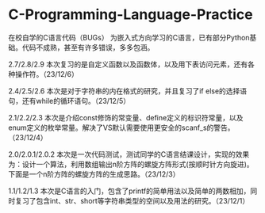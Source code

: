 # C-Programming-Language-Practice
在校自学的C语言代码（BUGs）
为嵌入式方向学习的C语言，已有部分Python基础。代码不成熟，甚至有许多错误，多多包涵。

2.7/2.8/2.9 本次复习的是自定义函数以及函数体，以及用下表访问元素，还有各种操作符。（23/12/6）

2.4/2.5/2.6 本次是对于字符串的内在格式的研究，并且复习了if else的选择语句，还有while的循环语句。（23/12/5）

2.1/2.2/2.3 本次是介绍const修饰的常变量、define定义的标识符常量，以及enum定义的枚举常量。解决了VS默认需要使用更安全的scanf_s的警告。（23/12/4）

2.0/2.0.1/2.0.2 本次是一次代码测试，测试同学的C语言结课设计，实现的效果为：设计一个算法，利用数组输出n阶方阵的螺旋方阵形式(按顺时针方向旋进)。下面是一个n阶方阵的螺旋方阵的生成思路。（23/12/3）

1.1/1.2/1.3 本次是C语言的入门，包含了printf的简单用法以及简单的两数相加，同时复习了包含int、str、short等字符串类型的空间以及用法的研究。（23/12/1）
